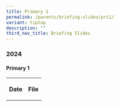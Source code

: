 ```yaml
---
title: Primary 1
permalink: /parents/briefing-slides/pri1/
variant: tiptap
description: ""
third_nav_title: Briefing Slides
---
```

<h3><strong>2024</strong></h3><h4><strong>Primary 1</strong></h4><table><tbody><tr><th rowspan="1" colspan="1"><p>Date</p></th><th rowspan="1" colspan="1"><p>File</p></th></tr></tbody></table><p></p>